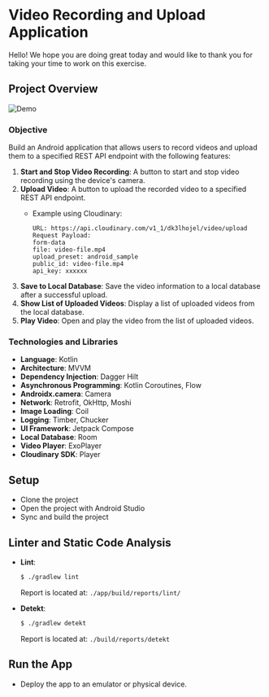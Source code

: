 # Video Recording and Upload Application

Hello! We hope you are doing great today and would like to thank you for taking your time to work on this exercise.

## Project Overview

![Demo](assets/demo.gif)

### Objective

Build an Android application that allows users to record videos and upload them to a specified REST API endpoint with the following features:

1. **Start and Stop Video Recording**: A button to start and stop video recording using the device's camera.
2. **Upload Video**: A button to upload the recorded video to a specified REST API endpoint.
   - Example using Cloudinary:

      ```
      URL: https://api.cloudinary.com/v1_1/dk3lhojel/video/upload
      Request Payload:
      form-data
      file: video-file.mp4
      upload_preset: android_sample
      public_id: video-file.mp4
      api_key: xxxxxx
      ```
3. **Save to Local Database**: Save the video information to a local database after a successful upload.
4. **Show List of Uploaded Videos**: Display a list of uploaded videos from the local database.
5. **Play Video**: Open and play the video from the list of uploaded videos.


### Technologies and Libraries

- **Language**: Kotlin
- **Architecture**: MVVM
- **Dependency Injection**: Dagger Hilt
- **Asynchronous Programming**: Kotlin Coroutines, Flow
- **Androidx.camera**: Camera
- **Network**: Retrofit, OkHttp, Moshi
- **Image Loading**: Coil
- **Logging**: Timber, Chucker
- **UI Framework**: Jetpack Compose
- **Local Database**: Room
- **Video Player**: ExoPlayer
- **Cloudinary SDK**: Player

## Setup

- Clone the project
- Open the project with Android Studio
- Sync and build the project

## Linter and Static Code Analysis

- **Lint**:

  ```bash
  $ ./gradlew lint
  ```

  Report is located at: `./app/build/reports/lint/`

- **Detekt**:

  ```bash
  $ ./gradlew detekt
  ```

  Report is located at: `./build/reports/detekt`

## Run the App

- Deploy the app to an emulator or physical device.
